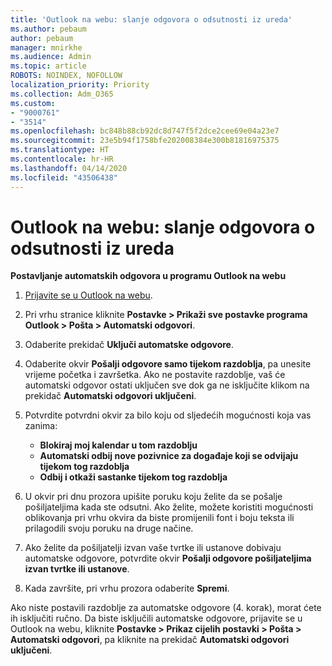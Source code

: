 ```yaml
---
title: 'Outlook na webu: slanje odgovora o odsutnosti iz ureda'
ms.author: pebaum
author: pebaum
manager: mnirkhe
ms.audience: Admin
ms.topic: article
ROBOTS: NOINDEX, NOFOLLOW
localization_priority: Priority
ms.collection: Adm_O365
ms.custom:
- "9000761"
- "3514"
ms.openlocfilehash: bc848b88cb92dc8d747f5f2dce2cee69e04a23e7
ms.sourcegitcommit: 23e5b94f1758bfe202008384e300b81816975375
ms.translationtype: HT
ms.contentlocale: hr-HR
ms.lasthandoff: 04/14/2020
ms.locfileid: "43506438"
---
```

# <a name="outlook-on-the-web-send-out-of-office-replies"></a>Outlook na webu: slanje odgovora o odsutnosti iz ureda

**Postavljanje automatskih odgovora u programu Outlook na webu**

1. [Prijavite se u Outlook na webu](https://support.office.com/hr-HR/article/how-to-sign-in-to-outlook-on-the-web-763fab4d-0138-4814-b450-37fc286bcb79).

2. Pri vrhu stranice kliknite **Postavke > Prikaži sve postavke programa Outlook > Pošta > Automatski odgovori**.

3. Odaberite prekidač **Uključi automatske odgovore**.

4. Odaberite okvir **Pošalji odgovore samo tijekom razdoblja**, pa unesite vrijeme početka i završetka. Ako ne postavite razdoblje, vaš će automatski odgovor ostati uključen sve dok ga ne isključite klikom na prekidač **Automatski odgovori uključeni**.

5. Potvrdite potvrdni okvir za bilo koju od sljedećih mogućnosti koja vas zanima:
    - **Blokiraj moj kalendar u tom razdoblju**
    - **Automatski odbij nove pozivnice za događaje koji se odvijaju tijekom tog razdoblja**
    - **Odbij i otkaži sastanke tijekom tog razdoblja**

6. U okvir pri dnu prozora upišite poruku koju želite da se pošalje pošiljateljima kada ste odsutni. Ako želite, možete koristiti mogućnosti oblikovanja pri vrhu okvira da biste promijenili font i boju teksta ili prilagodili svoju poruku na druge načine.

7. Ako želite da pošiljatelji izvan vaše tvrtke ili ustanove dobivaju automatske odgovore, potvrdite okvir **Pošalji odgovore pošiljateljima izvan tvrtke ili ustanove**.

8. Kada završite, pri vrhu prozora odaberite **Spremi**.

Ako niste postavili razdoblje za automatske odgovore (4. korak), morat ćete ih isključiti ručno. Da biste isključili automatske odgovore, prijavite se u Outlook na webu, kliknite **Postavke > Prikaz cijelih postavki > Pošta > Automatski odgovori**, pa kliknite na prekidač **Automatski odgovori uključeni**.
